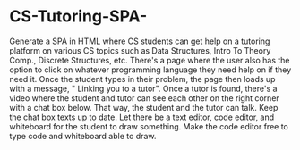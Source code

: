 # CS-Tutoring-SPA-

Generate a SPA in HTML where CS students can get help on a tutoring platform on various CS topics such as Data Structures, Intro To Theory Comp., Discrete Structures, etc. There's a page where the user also has the option to click on whatever programming language they need help on if they need it. Once the student types in their problem, the page then loads up with a message, " Linking you to a tutor". Once a tutor is found, there's a video where the student and tutor can see each other on the right corner with a chat box below. That way, the student and the tutor can talk. Keep the chat box texts up to date. Let there be a text editor, code editor, and whiteboard for the student to draw something. Make the code editor free to type code and whiteboard able to draw.
